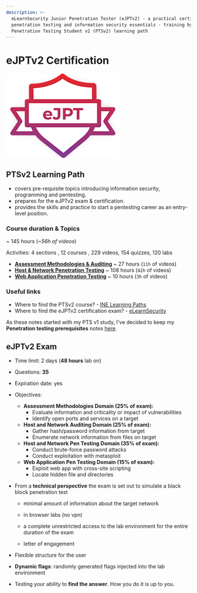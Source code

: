 ```yaml
---
description: >-
  eLearnSecurity Junior Penetration Tester (eJPTv2) - a practical certification on
  penetration testing and information security essentials - training by the INE
  Penetration Testing Student v2 (PTSv2) learning path
---
```


# **eJPTv2 Certification**

![eJPT - © eLearnSecurity](.gitbook/assets/eJPT.png)

## PTSv2 Learning Path

- covers pre-requisite topics introducing information security, programming and pentesting.
- prepares for the eJPTv2 exam & certification.
- provides the skills and practice to start a pentesting career as an entry-level position.

### Course duration & Topics

~ 145 hours (*~56h of videos*)

Activities: 4 sections , 12 courses , 229 videos, 154 quizzes, 120 labs

- [**Assessment Methodologies & Auditing**](assessment-methodologies/README.md) ~ 27 hours (`11h` of videos)
- [**Host & Network Penetration Testing**](hostnetwork-penetration-testing/README.md) ~ 108 hours (`42h` of videos)
- [**Web Application Penetration Testing**](webapp-penetration-testing/README.md) ~ 10 hours (`3h` of videos)

### Useful links

- Where to find the PTSv2 course? - [INE Learning Paths](https://my.ine.com/learning-paths)
- Where to find the eJPTv2 certification exam? - [eLearnSecurity](https://elearnsecurity.com/)

As these notes started with my PTS v1 study, I've decided to keep my **Penetration testing prerequisites** notes [here](penetration-testing-prerequisites/README.md).

## eJPTv2 Exam

- Time limit: 2 days (**48 hours** lab on)
- Questions: **35**
- Expiration date: yes
- Objectives:
  - **Assessment Methodologies Domain (25% of exam):**
    - Evaluate information and criticality or impact of vulnerabilities
    - Identify open ports and services on a target
  - **Host and Network Auditing Domain (25% of exam):**
    - Gather hash/password information from target
    - Enumerate network information from files on target
  - **Host and Network Pen Testing Domain (35% of exam):**
    - Conduct brute-force password attacks
    - Conduct exploitation with metasploit
  - **Web Application Pen Testing Domain (15% of exam):**
    - Exploit web app with cross-site scripting
    - Locate hidden file and directories
- From a **technical perspective** the exam is set out to simulate a black block penetration test

  - minimal amount of information about the target network

  - in browser labs (no vpn)
  - a complete unrestricted access to the lab environment for the entire duration of the exam
  - letter of engagement
- Flexible structure for the user
- **Dynamic flags**: randomly generated flags injected into the lab environment
- Testing your ability to **find the answer**. How you do it is up to you.
